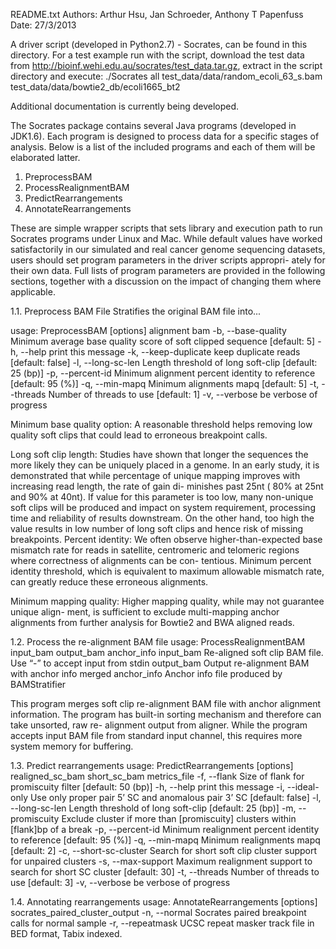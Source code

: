 README.txt
Authors: Arthur Hsu, Jan Schroeder, Anthony T Papenfuss 
Date: 27/3/2013

A driver script (developed in Python2.7) - Socrates, can be found in this directory.
For a test example run with the script, download the test data from http://bioinf.wehi.edu.au/socrates/test_data.tar.gz, extract in the script directory and execute:
./Socrates all test_data/data/random_ecoli_63_s.bam test_data/data/bowtie2_db/ecoli1665_bt2

Additional documentation is currently being developed. 

The Socrates package contains several Java programs (developed in JDK1.6).
Each program is designed to process data for a specific stages of analysis.
Below is a list of the included programs and each of them will be elaborated
latter.

1) PreprocessBAM
2) ProcessRealignmentBAM
3) PredictRearrangements
4) AnnotateRearrangements

These are simple wrapper scripts that sets library and execution path to run
Socrates programs under Linux and Mac.
While default values have worked satisfactorily in our simulated and real
cancer genome sequencing datasets, users should set program parameters in the
driver scripts appropri- ately for their own data. Full lists of program
parameters are provided in the following sections, together with a discussion
on the impact of changing them where applicable.


1.1. Preprocess BAM File 
Stratifies the original BAM file into...

usage: PreprocessBAM [options] alignment bam
-b,	--base-quality <score>	Minimum average base quality score of soft clipped sequence  [default: 5] 
-h,	--help 			print this message 
-k,	--keep-duplicate	keep duplicate reads [default: false]
-l,	--long-sc-len <length>	Length threshold of long soft-clip [default: 25 (bp)]
-p,	--percent-id <pid> 	Minimum alignment percent identity to reference [default: 95 (%)]
-q,	--min-mapq <mapq> 	Minimum alignments mapq [default: 5]
-t,	--threads <threads> 	Number of threads to use [default: 1]
-v,	--verbose		be verbose of progress
    
Minimum base quality option: 
A reasonable threshold helps removing low quality
soft clips that could lead to erroneous breakpoint calls.

Long soft clip length: 
Studies have shown that longer the sequences the more
likely they can be uniquely placed in a genome. In an early study, it is
demonstrated that while percentage of unique mapping improves with increasing
read length, the rate of gain di- minishes past 25nt ( 80% at 25nt and 90% at
40nt). If value for this parameter is too low, many non-unique soft clips will
be produced and impact on system requirement, processing time and reliability
of results downstream. On the other hand, too high the value results in low
number of long soft clips and hence risk of missing breakpoints.
Percent identity: We often observe higher-than-expected base mismatch rate for
reads in satellite, centromeric and telomeric regions where correctness of
alignments can be con- tentious. Minimum percent identity threshold, which is
equivalent to maximum allowable mismatch rate, can greatly reduce these
erroneous alignments.

Minimum mapping quality: 
Higher mapping quality, while may not guarantee
unique align- ment, is sufficient to exclude multi-mapping anchor alignments
from further analysis for Bowtie2 and BWA aligned reads.


1.2. Process the re-alignment BAM file
usage: ProcessRealignmentBAM input_bam output_bam anchor_info
input_bam 	Re-aligned soft clip BAM file. Use “-” to accept input from stdin
output_bam 	Output re-alignment BAM with anchor info merged
anchor_info	Anchor info file produced by BAMStratifier

 This program merges soft clip re-alignment BAM file with anchor alignment
information. The program has built-in sorting mechanism and therefore can take
unsorted, raw re- alignment output from aligner. While the program accepts
input BAM file from standard input channel, this requires more system memory
for buffering.


1.3. Predict rearrangements
usage: PredictRearrangements [options] realigned_sc_bam short_sc_bam metrics_file
-f,	--flank <flank> 		Size of flank for promiscuity filter [default: 50 (bp)]
-h,	--help 				print this message 
-i,	--ideal-only 			Use only proper pair 5’ SC and anomalous pair 3’ SC [default: false]
-l,	--long-sc-len <length> 		Length threshold of long soft-clip [default: 25 (bp)]
-m,	--promiscuity <threshold>	Exclude cluster if more than [promiscuity] clusters within [flank]bp of a break
-p,	--percent-id <pid>		Minimum realignment percent identity to reference [default: 95 (%)]
-q,	--min-mapq <mapq> 		Minimum realignments mapq [default: 2]
-c,	--short-sc-cluster 		Search for short soft clip cluster support for unpaired clusters 
-s,	--max-support <support> 	Maximum realignment support to search for short SC cluster [default: 30]
-t,	--threads <threads> 		Number of threads to use [default: 3]
-v,	--verbose			be verbose of progress
     
  
1.4. Annotating rearrangements
usage: AnnotateRearrangements [options] socrates_paired_cluster_output
-n,	--normal <normal>	Socrates paired breakpoint calls for normal sample 
-r,	--repeatmask <file>	UCSC repeat masker track file in BED format, Tabix indexed.


